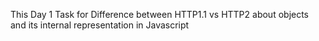 This Day 1 Task  for
   Difference between HTTP1.1 vs HTTP2
   about objects and its internal representation in Javascript
